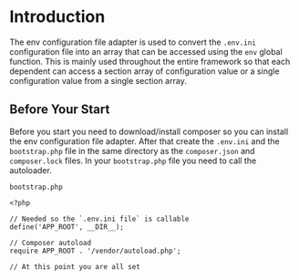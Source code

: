 # Introduction
The env configuration file adapter is used to convert the `.env.ini` configuration file into an array that can be accessed using the `env` global function. This is mainly used throughout the entire framework so that each dependent can access a section array of configuration value or a single configuration value from a single section array.

## Before Your Start
Before you start you need to download/install composer so you can install the env configuration file adapter. After that create the `.env.ini` and the `bootstrap.php` file in the same directory as the `composer.json` and `composer.lock` files. In your `bootstrap.php` file you need to call the autoloader.

`bootstrap.php`
```
<?php

// Needed so the `.env.ini file` is callable
define('APP_ROOT', __DIR__);

// Composer autoload
require APP_ROOT . '/vendor/autoload.php';

// At this point you are all set

```
